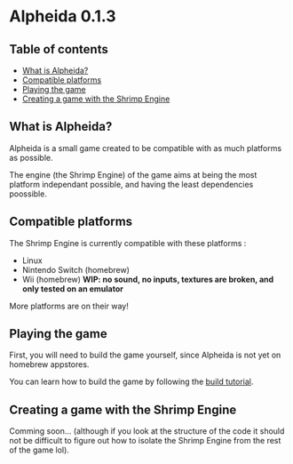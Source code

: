 # Alpheida 0.1.3

## Table of contents

- [What is Alpheida?](#what-is-alpheida)
- [Compatible platforms](#compatible-platforms)
- [Playing the game](#playing-the-game)
- [Creating a game with the Shrimp Engine](#creating-a-game-with-the-shrimp-engine)

## What is Alpheida?

Alpheida is a small game created to be compatible with as much platforms as possible.

The engine (the Shrimp Engine) of the game aims at being the most platform independant possible, and having the least dependencies poossible.

## Compatible platforms

The Shrimp Engine is currently compatible with these platforms :

- Linux
- Nintendo Switch (homebrew)
- Wii (homebrew) **WIP: no sound, no inputs, textures are broken, and only tested on an emulator**

More platforms are on their way!

## Playing the game

First, you will need to build the game yourself, since Alpheida is not yet on homebrew appstores.

You can learn how to build the game by following the [build tutorial](BUILD.md).

## Creating a game with the Shrimp Engine

Comming soon... (although if you look at the structure of the code it should not be difficult to figure out how to isolate the Shrimp Engine from the rest of the game lol).
